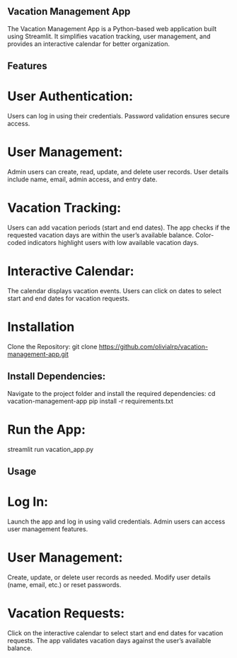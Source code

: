 ## Vacation Management App
The Vacation Management App is a Python-based web application built using Streamlit. It simplifies vacation tracking, user management, and provides an interactive calendar for better organization.

## Features
# User Authentication:
Users can log in using their credentials.
Password validation ensures secure access.
# User Management:
Admin users can create, read, update, and delete user records.
User details include name, email, admin access, and entry date.
# Vacation Tracking:
Users can add vacation periods (start and end dates).
The app checks if the requested vacation days are within the user’s available balance.
Color-coded indicators highlight users with low available vacation days.
# Interactive Calendar:
The calendar displays vacation events.
Users can click on dates to select start and end dates for vacation requests.
# Installation
Clone the Repository:
git clone https://github.com/olivialrp/vacation-management-app.git

## Install Dependencies:
Navigate to the project folder and install the required dependencies:
cd vacation-management-app
pip install -r requirements.txt

# Run the App:
streamlit run vacation_app.py

## Usage
# Log In:
Launch the app and log in using valid credentials.
Admin users can access user management features.
# User Management:
Create, update, or delete user records as needed.
Modify user details (name, email, etc.) or reset passwords.
# Vacation Requests:
Click on the interactive calendar to select start and end dates for vacation requests.
The app validates vacation days against the user’s available balance.

